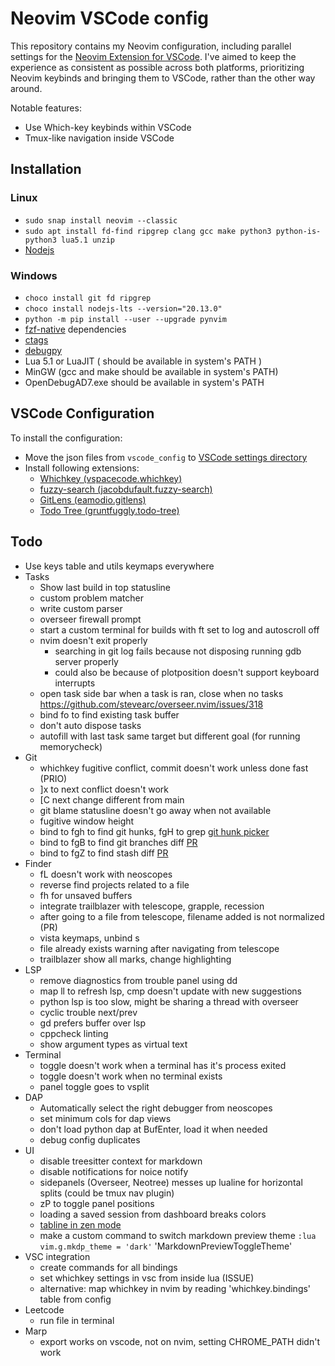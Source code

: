 # Neovim VSCode config

This repository contains my Neovim configuration, including parallel settings for the [Neovim Extension for VSCode](https://marketplace.visualstudio.com/items?itemName=asvetliakov.vscode-neovim). I've aimed to keep the experience as consistent as possible across both platforms, prioritizing Neovim keybinds and bringing them to VSCode, rather than the other way around.

Notable features:

- Use Which-key keybinds within VSCode
- Tmux-like navigation inside VSCode

## Installation

### Linux

- `sudo snap install neovim --classic`
- `sudo apt install fd-find ripgrep clang gcc make python3 python-is-python3 lua5.1 unzip`
- [Nodejs](https://nodejs.org/en/download/package-manager)

### Windows

- `choco install git fd ripgrep`
- `choco install nodejs-lts --version="20.13.0"`
- `python -m pip install --user --upgrade pynvim`
- [fzf-native](https://github.com/nvim-telescope/telescope-fzf-native.nvim) dependencies
- [ctags](https://github.com/universal-ctags/ctags)
- [debugpy](https://github.com/mfussenegger/nvim-dap-python?tab=readme-ov-file#debugpy)
- Lua 5.1 or LuaJIT ( should be available in system's PATH )
- MinGW (gcc and make should be available in system's PATH)
- OpenDebugAD7.exe should be available in system's PATH

## VSCode Configuration

To install the configuration:

- Move the json files from `vscode_config` to [VSCode settings directory](https://code.visualstudio.com/docs/getstarted/settings#_settings-file-locations)
- Install following extensions:
  - [Whichkey (vspacecode.whichkey)](https://marketplace.visualstudio.com/items?itemName=vspacecode.whichkey)
  - [fuzzy-search (jacobdufault.fuzzy-search)](https://marketplace.visualstudio.com/items?itemName=jacobdufault.fuzzy-search)
  - [GitLens (eamodio.gitlens)](https://marketplace.visualstudio.com/items?itemName=eamodio.gitlens)
  - [Todo Tree (gruntfuggly.todo-tree)](https://marketplace.visualstudio.com/items?itemName=gruntfuggly.todo-tree)

## Todo

- Use keys table and utils keymaps everywhere
- Tasks
  - Show last build in top statusline
  - custom problem matcher
  - write custom parser
  - overseer firewall prompt
  - start a custom terminal for builds with ft set to log and autoscroll off
  - nvim doesn't exit properly
    - searching in git log fails because not disposing running gdb server properly
    - could also be because of plotposition doesn't support keyboard interrupts
  - open task side bar when a task is ran, close when no tasks https://github.com/stevearc/overseer.nvim/issues/318
  - bind fo to find existing task buffer
  - don't auto dispose tasks
  - autofill with last task same target but different goal (for running memorycheck)
- Git
  - whichkey fugitive conflict, commit doesn't work unless done fast (PRIO)
  - ]x to next conflict doesn't work
  - [C next change different from main
  - git blame statusline doesn't go away when not available
  - fugitive window height
  - bind to fgh to find git hunks, fgH to grep [git hunk picker](https://github.com/nvim-telescope/telescope.nvim/pull/3131)
  - bind to fgB to find git branches diff [PR](https://github.com/paopaol/telescope-git-diffs.nvim/)
  - bind to fgZ to find stash diff [PR](https://github.com/paopaol/telescope-git-diffs.nvim/)
- Finder
  - fL doesn't work with neoscopes
  - reverse find projects related to a file
  - fh for unsaved buffers
  - integrate trailblazer with telescope, grapple, recession
  - after going to a file from telescope, filename added is not normalized (PR)
  - vista keymaps, unbind s
  - file already exists warning after navigating from telescope
  - trailblazer show all marks, change highlighting
- LSP
  - remove diagnostics from trouble panel using dd
  - map ll to refresh lsp, cmp doesn't update with new suggestions
  - python lsp is too slow, might be sharing a thread with overseer
  - cyclic trouble next/prev
  - gd prefers buffer over lsp
  - cppcheck linting
  - show argument types as virtual text
- Terminal
  - toggle doesn't work when a terminal has it's process exited
  - toggle doesn't work when no terminal exists
  - panel toggle goes to vsplit
- DAP
  - Automatically select the right debugger from neoscopes
  - set minimum cols for dap views
  - don't load python dap at BufEnter, load it when needed
  - debug config duplicates
- UI
  - disable treesitter context for markdown
  - disable notifications for noice notify
  - sidepanels (Overseer, Neotree) messes up lualine for horizontal splits (could be tmux nav plugin)
  - zP to toggle panel positions
  - loading a saved session from dashboard breaks colors
  - [tabline in zen mode](https://github.com/folke/zen-mode.nvim/issues/116)
  - make a custom command to switch markdown preview theme `:lua vim.g.mkdp_theme = 'dark'` 'MarkdownPreviewToggleTheme'
- VSC integration
  - create commands for all bindings
  - set whichkey settings in vsc from inside lua (ISSUE)
  - alternative: map whichkey in nvim by reading 'whichkey.bindings' table from config
- Leetcode
  - run file in terminal
- Marp
  - export works on vscode, not on nvim, setting CHROME_PATH didn't work
